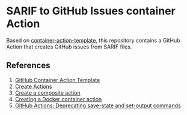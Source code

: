 # SARIF to GitHub Issues container Action

Based on
[container-action-template](https://github.com/actions/container-action), this
repository contains a GitHub Action that creates GitHub issues from SARIF files.

## References

1. [GitHub Container Action Template](https://github.com/actions/container-action)
1. [Create Actions](https://docs.github.com/en/enterprise-cloud@latest/actions/sharing-automations/creating-actions)
1. [Create a composite action](https://docs.github.com/en/enterprise-cloud@latest/actions/sharing-automations/creating-actions/creating-a-composite-action)
1. [Creating a Docker container action](https://docs.github.com/en/actions/sharing-automations/creating-actions/creating-a-docker-container-action)
1. [GitHub Actions: Deprecating save-state and set-output commands](https://github.blog/changelog/2022-10-11-github-actions-deprecating-save-state-and-set-output-commands/)
